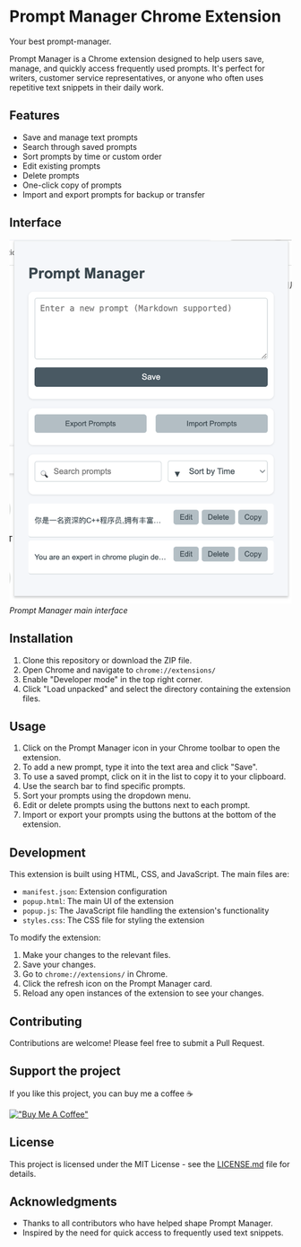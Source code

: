 # Prompt Manager Chrome Extension
Your best prompt-manager.

Prompt Manager is a Chrome extension designed to help users save, manage, and quickly access frequently used prompts. It's perfect for writers, customer service representatives, or anyone who often uses repetitive text snippets in their daily work.

## Features

- Save and manage text prompts
- Search through saved prompts
- Sort prompts by time or custom order
- Edit existing prompts
- Delete prompts
- One-click copy of prompts
- Import and export prompts for backup or transfer

## Interface
![Prompt Manager Interface](./image/interface.png)
*Prompt Manager main interface*

## Installation

1. Clone this repository or download the ZIP file.
2. Open Chrome and navigate to `chrome://extensions/`
3. Enable "Developer mode" in the top right corner.
4. Click "Load unpacked" and select the directory containing the extension files.

## Usage

1. Click on the Prompt Manager icon in your Chrome toolbar to open the extension.
2. To add a new prompt, type it into the text area and click "Save".
3. To use a saved prompt, click on it in the list to copy it to your clipboard.
4. Use the search bar to find specific prompts.
5. Sort your prompts using the dropdown menu.
6. Edit or delete prompts using the buttons next to each prompt.
7. Import or export your prompts using the buttons at the bottom of the extension.

## Development

This extension is built using HTML, CSS, and JavaScript. The main files are:

- `manifest.json`: Extension configuration
- `popup.html`: The main UI of the extension
- `popup.js`: The JavaScript file handling the extension's functionality
- `styles.css`: The CSS file for styling the extension

To modify the extension:

1. Make your changes to the relevant files.
2. Save your changes.
3. Go to `chrome://extensions/` in Chrome.
4. Click the refresh icon on the Prompt Manager card.
5. Reload any open instances of the extension to see your changes.

## Contributing

Contributions are welcome! Please feel free to submit a Pull Request.

## Support the project
If you like this project, you can buy me a coffee :coffee:

[!["Buy Me A Coffee"](https://www.buymeacoffee.com/assets/img/custom_images/orange_img.png)](https://www.buymeacoffee.com/lineyua)

## License

This project is licensed under the MIT License - see the [LICENSE.md](LICENSE.md) file for details.

## Acknowledgments

- Thanks to all contributors who have helped shape Prompt Manager.
- Inspired by the need for quick access to frequently used text snippets.
